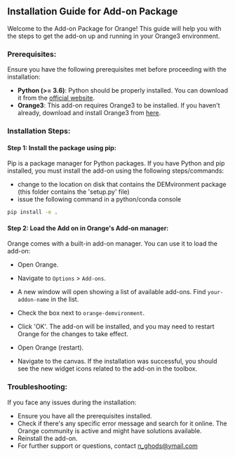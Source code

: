 ## Installation Guide for Add-on Package

Welcome to the Add-on Package for Orange! This guide will help you with the steps to get the add-on up and running in your Orange3 environment.

### Prerequisites:

Ensure you have the following prerequisites met before proceeding with the installation:

- **Python (>= 3.6)**: Python should be properly installed. You can download it from the [official website](https://www.python.org/downloads/).
- **Orange3**: This add-on requires Orange3 to be installed. If you haven't already, download and install Orange3 from [here](https://orange.biolab.si/download/).

### Installation Steps:

#### Step 1: **Install the package using pip**:

Pip is a package manager for Python packages. If you have Python and pip installed, you must install the add-on using the following steps/commands:

- change to the location on disk that contains the DEMvironment package (this folder contains the 'setup.py' file)
- issue the following command in a python/conda console
```bash
pip install -e .
```

#### Step 2: **Load the Add on in Orange's Add-on manager**:

Orange comes with a built-in add-on manager. You can use it to load the add-on:

- Open Orange.
- Navigate to `Options` > `Add-ons`.
- A new window will open showing a list of available add-ons. Find `your-addon-name` in the list.
- Check the box next to `orange-demvironment`.
- Click 'OK'. The add-on will be installed, and you may need to restart Orange for the changes to take effect.

- Open Orange (restart).
- Navigate to the canvas. If the installation was successful, you should see the new widget icons related to the add-on in the toolbox.

### Troubleshooting:

If you face any issues during the installation:

- Ensure you have all the prerequisites installed.
- Check if there's any specific error message and search for it online. The Orange community is active and might have solutions available.
- Reinstall the add-on.
- For further support or questions, contact n_ghods@ymail.com
